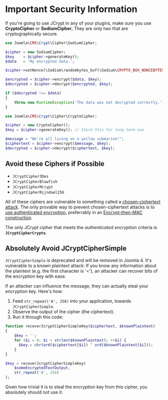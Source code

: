 # Important Security Information

If you're going to use JCrypt in any of your plugins, make *sure* you use **CryptoCipher** or **SodiumCipher**; They are only two that are cryptographically secure.

```php
use Joomla\CMS\Crypt\Cipher\SodiumCipher;

$cipher = new SodiumCipher;
$key    = $cipher->generateKey();
$data   = 'My encrypted data.';

$cipher->setNonce(\Sodium\randombytes_buf(\Sodium\CRYPTO_BOX_NONCEBYTES));

$encrypted = $cipher->encrypt($data, $key);
$decrypted = $cipher->decrypt($encrypted, $key);

if ($decrypted !== $data)
{
	throw new RuntimeException('The data was not decrypted correctly.');
}
```

```php
use Joomla\CMS\Crypt\Cipher\CryptoCipher;

$cipher = new CryptoCipher();
$key = $cipher->generateKey(); // Store this for long-term use

$message = "We're all living on a yellow submarine!";
$ciphertext = $cipher->encrypt($message, $key);
$decrypted = $cipher->decrypt($ciphertext, $key);
```

## Avoid these Ciphers if Possible

* `JCryptCipher3Des`
* `JCryptCipherBlowfish`
* `JCryptCipherMcrypt`
* `JCryptCipherRijndael256`

All of these ciphers are vulnerable to something called a [chosen-ciphertext attack](https://en.wikipedia.org/wiki/Chosen-ciphertext_attack). The only provable way to prevent chosen-ciphertext attacks is to [use authenticated encryption](https://paragonie.com/blog/2015/05/using-encryption-and-authentication-correctly), preferrably in an [Encrypt-then-MAC construction](http://www.thoughtcrime.org/blog/the-cryptographic-doom-principle/).

The only JCrypt cipher that meets the *authenticated encryption* criteria is **`JCryptCipherCrypto`**.

## Absolutely Avoid JCryptCipherSimple

`JCryptCipherSimple` is deprecated and will be removed in Joomla 4. It's vulnerable to a known plaintext attack: If you know any information about the plaintext (e.g. the first character is '<'), an attacker can recover bits of the encryption key with ease.

If an attacker can influence the message, they can actually steal your encryption key. Here's how:

1. Feed `str_repeat('A', 256)` into your application, towards `JCryptCipherSimple`.
2. Observe the output of the cipher (the ciphertext).
3. Run it through this code:

```php
function recoverJcryptCipherSimpleKey($ciphertext, $knownPlaintext)
{
    $key = '';
    for ($i = 0; $i < strlen($knownPlaintext); ++$i) {
      $key.= chr(ord($ciphertext[$i]) ^ ord($knownPlaintext[$i]));
    }
}

$key = recoverJcryptCipherSimpleKey(
    $someEncryptedTextOutput,
    str_repeat('A', 256)
);
```

Given how trivial it is to steal the encryption key from this cipher, you absolutely should not use it.
